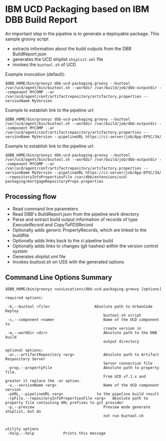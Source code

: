 # IBM UCD Packaging based on IBM DBB Build Report

An important step in the pipeline is to generate a deployable package. This sample groovy script
- extracts information about the build outputs from the DBB BuildReport.json
- generates the UCD shiplist ```shiplist.xml``` file
- invokes the ```buztool.sh``` of UCD

Example invocation (default):
```
$DBB_HOME/bin/groovyz dbb-ucd-packaging.groovy --buztool /var/ucd/agent/bin/buztool.sh --workDir /var/build/job/dbb-outputdir --component MYCOMP --ar /var/ucd/agent/conf/artifactrepository/artifactory.properties --versionName MyVersion
```

Example to establish link to the pipeline url: 

```
$DBB_HOME/bin/groovyz dbb-ucd-packaging.groovy --buztool /var/ucd/agent/bin/buztool.sh --workDir /var/build/job/dbb-outputdir --component MYCOMP --ar /var/ucd/agent/conf/artifactrepository/artifactory.properties --versionName MyVersion --pipelineURL https://ci-server/job/App-EPSC/34/
```

Example to establish link to the pipeline url: 

```
$DBB_HOME/bin/groovyz dbb-ucd-packaging.groovy --buztool /var/ucd/agent/bin/buztool.sh --workDir /var/build/job/dbb-outputdir --component MYCOMP --ar /var/ucd/agent/conf/artifactrepository/artifactory.properties --versionName MyVersion --pipelineURL https://ci-server/job/App-EPSC/34/ --repositoryInfoPropertiesFile /var/dbb/extensions/ucd-packaging/mortgageRepositoryProps.properties 
```

## Processing flow
- Read command line parameters
- Read DBB's BuildReport.json from the pipeline work directory
- Parse and extract build output information of records of type *ExecuteRecord* and *CopyToPDSRecord*
- Optionally adds generic PropertyRecords, which are linked to the buildfile
- Optionally adds links back to the ci pipeline build 
- Optionally adds links to changes (git hashes) within the version control system
- Generates shiplist.xml file
- Invokes buztool.sh on USS with the generated options

## Command Line Options Summary
```
$DBB_HOME/bin/groovyz <ussLocation>/dbb-ucd-packaging.groovy [options]

required options:

 -b,--buztool <file>               		Absolute path to UrbanCode Deploy
                                    		buztool.sh script
 -c,--component <name>              		Name of the UCD component to
                                    		create version in
 -w,--workDir <dir>                 		Absolute path to the DBB build
                                    		output directory

optional options:
 -ar,--artifactRepository <arg>     		Absolute path to Artifact Respository Server
                                    		Server connection file
 -prop,--propertyFile               		Absolute path to property file. 
                                    		From UCD v7.1.x and greater it replace the -ar option.
 -v,--versionName <arg>             		Name of the UCD component version
 -pURL,--pipelineURL <arg>				 to the pipeline build result
 -rpFile,--repositoryInfoPropertiesFile <arg>	Absolute path to property file containing URL prefixes to git provider
 -p,--preview                       		Preview mode generate shiplist, but do
                                    		not run buztool.sh


utility options
 -help,--help             Prints this message
 ```